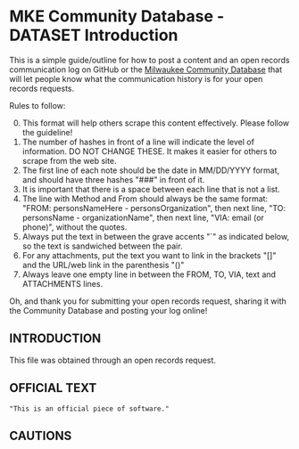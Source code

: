 
MKE Community Database - DATASET Introduction
=============

This is a simple guide/outline for how to post a content and an open records communication log on GitHub or the [Milwaukee Community Database](http://mkecommunitydata.com) that will let people know what the communication history is for your open records requests.

Rules to follow:

0. This format will help others scrape this content effectively. Please follow the guideline!
0. The number of hashes in front of a line will indicate the level of information. DO NOT CHANGE THESE. It makes it easier for others to scrape from the web site.
0. The first line of each note should be the date in MM/DD/YYYY format, and should have three hashes "###" in front of it.
0. It is important that there is a space between each line that is not a list. 
0. The line with Method and From should always be the same format: "FROM: personsNameHere - personsOrganization", then next line, "TO: personsName - organizationName", then next line, "VIA: email (or phone)", without the quotes.
0. Always put the text in between the grave accents "`" as indicated below, so the text is sandwiched between the pair.
0. For any attachments, put the text you want to link in the brackets "[]" and the URL/web link in the parenthesis "()"
0. Always leave one empty line in between the FROM, TO, VIA, text and ATTACHMENTS lines.

Oh, and thank you for submitting your open records request, sharing it with the Community Database and posting your log online! 

## INTRODUCTION

This file was obtained through an open records request. 

## OFFICIAL TEXT

`"This is an official piece of software."`

## CAUTIONS



